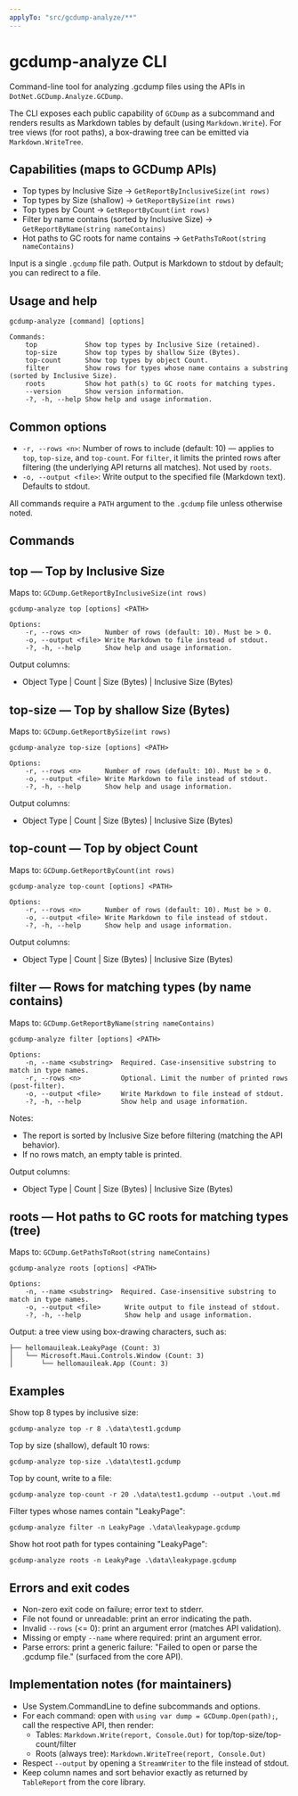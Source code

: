 ```yaml
---
applyTo: "src/gcdump-analyze/**"
---
```


gcdump-analyze CLI
==================

Command-line tool for analyzing .gcdump files using the APIs in `DotNet.GCDump.Analyze.GCDump`.

The CLI exposes each public capability of `GCDump` as a subcommand and renders results as Markdown tables by default (using `Markdown.Write`). For tree views (for root paths), a box-drawing tree can be emitted via `Markdown.WriteTree`.

Capabilities (maps to GCDump APIs)
----------------------------------

- Top types by Inclusive Size → `GetReportByInclusiveSize(int rows)`
- Top types by Size (shallow) → `GetReportBySize(int rows)`
- Top types by Count → `GetReportByCount(int rows)`
- Filter by name contains (sorted by Inclusive Size) → `GetReportByName(string nameContains)`
- Hot paths to GC roots for name contains → `GetPathsToRoot(string nameContains)`

Input is a single `.gcdump` file path. Output is Markdown to stdout by default; you can redirect to a file.

Usage and help
--------------

```text
gcdump-analyze [command] [options]

Commands:
	top            Show top types by Inclusive Size (retained).
	top-size       Show top types by shallow Size (Bytes).
	top-count      Show top types by object Count.
	filter         Show rows for types whose name contains a substring (sorted by Inclusive Size).
	roots          Show hot path(s) to GC roots for matching types.
	--version      Show version information.
	-?, -h, --help Show help and usage information.
```

Common options
--------------

- `-r, --rows <n>`: Number of rows to include (default: 10) — applies to `top`, `top-size`, and `top-count`. For `filter`, it limits the printed rows after filtering (the underlying API returns all matches). Not used by `roots`.
- `-o, --output <file>`: Write output to the specified file (Markdown text). Defaults to stdout.

All commands require a `PATH` argument to the `.gcdump` file unless otherwise noted.

Commands
--------

top — Top by Inclusive Size
---------------------------

Maps to: `GCDump.GetReportByInclusiveSize(int rows)`

```text
gcdump-analyze top [options] <PATH>

Options:
	-r, --rows <n>      Number of rows (default: 10). Must be > 0.
	-o, --output <file> Write Markdown to file instead of stdout.
	-?, -h, --help      Show help and usage information.
```

Output columns:

- Object Type | Count | Size (Bytes) | Inclusive Size (Bytes)

top-size — Top by shallow Size (Bytes)
--------------------------------------

Maps to: `GCDump.GetReportBySize(int rows)`

```text
gcdump-analyze top-size [options] <PATH>

Options:
	-r, --rows <n>      Number of rows (default: 10). Must be > 0.
	-o, --output <file> Write Markdown to file instead of stdout.
	-?, -h, --help      Show help and usage information.
```

Output columns:

- Object Type | Count | Size (Bytes) | Inclusive Size (Bytes)

top-count — Top by object Count
-------------------------------

Maps to: `GCDump.GetReportByCount(int rows)`

```text
gcdump-analyze top-count [options] <PATH>

Options:
	-r, --rows <n>      Number of rows (default: 10). Must be > 0.
	-o, --output <file> Write Markdown to file instead of stdout.
	-?, -h, --help      Show help and usage information.
```

Output columns:

- Object Type | Count | Size (Bytes) | Inclusive Size (Bytes)

filter — Rows for matching types (by name contains)
---------------------------------------------------

Maps to: `GCDump.GetReportByName(string nameContains)`

```text
gcdump-analyze filter [options] <PATH>

Options:
	-n, --name <substring>  Required. Case-insensitive substring to match in type names.
	-r, --rows <n>          Optional. Limit the number of printed rows (post-filter).
	-o, --output <file>     Write Markdown to file instead of stdout.
	-?, -h, --help          Show help and usage information.
```

Notes:

- The report is sorted by Inclusive Size before filtering (matching the API behavior).
- If no rows match, an empty table is printed.

Output columns:

- Object Type | Count | Size (Bytes) | Inclusive Size (Bytes)

roots — Hot paths to GC roots for matching types (tree)
------------------------------------------------

Maps to: `GCDump.GetPathsToRoot(string nameContains)`

```text
gcdump-analyze roots [options] <PATH>

Options:
	-n, --name <substring>  Required. Case-insensitive substring to match in type names.
	-o, --output <file>      Write output to file instead of stdout.
	-?, -h, --help           Show help and usage information.
```

Output: a tree view using box-drawing characters, such as:

```text
├── hellomauileak.LeakyPage (Count: 3)
│   └── Microsoft.Maui.Controls.Window (Count: 3)
│       └── hellomauileak.App (Count: 3)
```

Examples
--------

Show top 8 types by inclusive size:

```pwsh
gcdump-analyze top -r 8 .\data\test1.gcdump
```

Top by size (shallow), default 10 rows:

```pwsh
gcdump-analyze top-size .\data\test1.gcdump
```

Top by count, write to a file:

```pwsh
gcdump-analyze top-count -r 20 .\data\test1.gcdump --output .\out.md
```

Filter types whose names contain "LeakyPage":

```pwsh
gcdump-analyze filter -n LeakyPage .\data\leakypage.gcdump
```

Show hot root path for types containing "LeakyPage":

```pwsh
gcdump-analyze roots -n LeakyPage .\data\leakypage.gcdump
```

Errors and exit codes
---------------------

- Non-zero exit code on failure; error text to stderr.
- File not found or unreadable: print an error indicating the path.
- Invalid `--rows` (<= 0): print an argument error (matches API validation).
- Missing or empty `--name` where required: print an argument error.
- Parse errors: print a generic failure: "Failed to open or parse the .gcdump file." (surfaced from the core API).

Implementation notes (for maintainers)
-------------------------------------

- Use System.CommandLine to define subcommands and options.
- For each command: open with `using var dump = GCDump.Open(path);`, call the respective API, then render:
	- Tables: `Markdown.Write(report, Console.Out)` for top/top-size/top-count/filter
	- Roots (always tree): `Markdown.WriteTree(report, Console.Out)`
- Respect `--output` by opening a `StreamWriter` to the file instead of stdout.
- Keep column names and sort behavior exactly as returned by `TableReport` from the core library.

